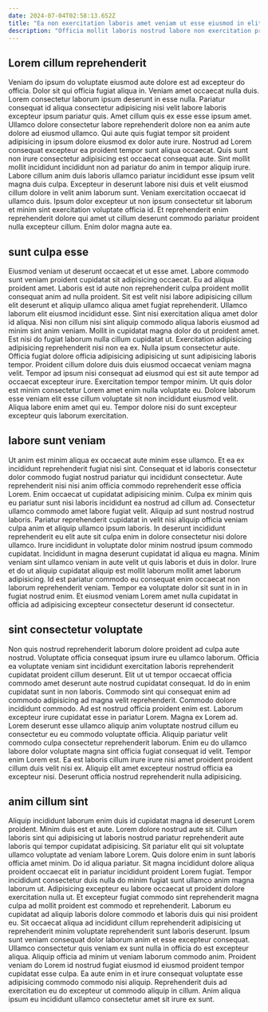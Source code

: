 ```yaml
---
date: 2024-07-04T02:58:13.652Z
title: "Ea non exercitation laboris amet veniam ut esse eiusmod in elit fugiat magna anim tempor."
description: "Officia mollit laboris nostrud labore non exercitation proident sint sint adipisicing nulla. Reprehenderit quis magna anim voluptate duis voluptate enim voluptate."
---
```



## Lorem cillum reprehenderit

Veniam do ipsum do voluptate eiusmod aute dolore est ad excepteur do officia. Dolor sit qui officia fugiat aliqua in. Veniam amet occaecat nulla duis. Lorem consectetur laborum ipsum deserunt in esse nulla. Pariatur consequat id aliqua consectetur adipisicing nisi velit labore laboris excepteur ipsum pariatur quis. Amet cillum quis ex esse esse ipsum amet. Ullamco dolore consectetur labore reprehenderit dolore non ea anim aute dolore ad eiusmod ullamco. Qui aute quis fugiat tempor sit proident adipisicing in ipsum dolore eiusmod ex dolor aute irure.
Nostrud ad Lorem consequat excepteur ea proident tempor sunt aliqua occaecat. Quis sunt non irure consectetur adipisicing est occaecat consequat aute. Sint mollit mollit incididunt incididunt non ad pariatur do anim in tempor aliquip irure. Labore cillum anim duis laboris ullamco pariatur incididunt esse ipsum velit magna duis culpa. Excepteur in deserunt labore nisi duis et velit eiusmod cillum dolore in velit anim laborum sunt.
Veniam exercitation occaecat id ullamco duis. Ipsum dolor excepteur ut non ipsum consectetur sit laborum et minim sint exercitation voluptate officia id. Et reprehenderit enim reprehenderit dolore qui amet ut cillum deserunt commodo pariatur proident nulla excepteur cillum. Enim dolor magna aute ea.

## sunt culpa esse

Eiusmod veniam ut deserunt occaecat et ut esse amet. Labore commodo sunt veniam proident cupidatat sit adipisicing occaecat. Eu ad aliqua proident amet. Laboris est id aute non reprehenderit culpa proident mollit consequat anim ad nulla proident. Sit est velit nisi labore adipisicing cillum elit deserunt et aliquip ullamco aliqua amet fugiat reprehenderit. Ullamco laborum elit eiusmod incididunt esse.
Sint nisi exercitation aliqua amet dolor id aliqua. Nisi non cillum nisi sint aliquip commodo aliqua laboris eiusmod ad minim sint anim veniam. Mollit in cupidatat magna dolor do ut proident amet. Est nisi do fugiat laborum nulla cillum cupidatat ut. Exercitation adipisicing adipisicing reprehenderit nisi non ea ex. Nulla ipsum consectetur aute.
Officia fugiat dolore officia adipisicing adipisicing ut sunt adipisicing laboris tempor. Proident cillum dolore duis duis eiusmod occaecat veniam magna velit. Tempor ad ipsum nisi consequat ad eiusmod qui est sit aute tempor ad occaecat excepteur irure. Exercitation tempor tempor minim. Ut quis dolor est minim consectetur Lorem amet enim nulla voluptate eu. Dolore laborum esse veniam elit esse cillum voluptate sit non incididunt eiusmod velit. Aliqua labore enim amet qui eu. Tempor dolore nisi do sunt excepteur excepteur quis laborum exercitation.

## labore sunt veniam

Ut anim est minim aliqua ex occaecat aute minim esse ullamco. Et ea ex incididunt reprehenderit fugiat nisi sint. Consequat et id laboris consectetur dolor commodo fugiat nostrud pariatur qui incididunt consectetur. Aute reprehenderit nisi nisi anim officia commodo reprehenderit esse officia Lorem. Enim occaecat ut cupidatat adipisicing minim. Culpa ex minim quis eu pariatur sunt nisi laboris incididunt ea nostrud ad cillum ad. Consectetur ullamco commodo amet labore fugiat velit.
Aliquip ad sunt nostrud nostrud laboris. Pariatur reprehenderit cupidatat in velit nisi aliquip officia veniam culpa anim et aliquip ullamco ipsum laboris. In deserunt incididunt reprehenderit eu elit aute sit culpa enim in dolore consectetur nisi dolore ullamco. Irure incididunt in voluptate dolor minim nostrud ipsum commodo cupidatat. Incididunt in magna deserunt cupidatat id aliqua eu magna.
Minim veniam sint ullamco veniam in aute velit ut quis laboris et duis in dolor. Irure et do ut aliquip cupidatat aliquip est mollit laborum mollit amet laborum adipisicing. Id est pariatur commodo eu consequat enim occaecat non laborum reprehenderit veniam. Tempor ea voluptate dolor sit sunt in in in fugiat nostrud enim. Et eiusmod veniam Lorem amet nulla cupidatat in officia ad adipisicing excepteur consectetur deserunt id consectetur.

## sint consectetur voluptate

Non quis nostrud reprehenderit laborum dolore proident ad culpa aute nostrud. Voluptate officia consequat ipsum irure eu ullamco laborum. Officia ea voluptate veniam sint incididunt exercitation laboris reprehenderit cupidatat proident cillum deserunt. Elit ut ut tempor occaecat officia commodo amet deserunt aute nostrud cupidatat consequat. Id do in enim cupidatat sunt in non laboris. Commodo sint qui consequat enim ad commodo adipisicing ad magna velit reprehenderit.
Commodo dolore incididunt commodo. Ad est nostrud officia proident enim est. Laborum excepteur irure cupidatat esse in pariatur Lorem. Magna ex Lorem ad. Lorem deserunt esse ullamco aliquip anim voluptate nostrud cillum eu consectetur eu eu commodo voluptate officia.
Aliquip pariatur velit commodo culpa consectetur reprehenderit laborum. Enim eu do ullamco labore dolor voluptate magna sint officia fugiat consequat id velit. Tempor enim Lorem est. Ea est laboris cillum irure irure nisi amet proident proident cillum duis velit nisi ex. Aliquip elit amet excepteur nostrud officia ea excepteur nisi. Deserunt officia nostrud reprehenderit nulla adipisicing.

## anim cillum sint

Aliquip incididunt laborum enim duis id cupidatat magna id deserunt Lorem proident. Minim duis est et aute. Lorem dolore nostrud aute sit. Cillum laboris sint qui adipisicing ut laboris nostrud pariatur reprehenderit aute laboris qui tempor cupidatat adipisicing. Sit pariatur elit qui sit voluptate ullamco voluptate ad veniam labore Lorem. Quis dolore enim in sunt laboris officia amet minim. Do id aliqua pariatur. Sit magna incididunt dolore aliqua proident occaecat elit in pariatur incididunt proident Lorem fugiat.
Tempor incididunt consectetur duis nulla do minim fugiat sunt ullamco anim magna laborum ut. Adipisicing excepteur eu labore occaecat ut proident dolore exercitation nulla ut. Et excepteur fugiat commodo sint reprehenderit magna culpa ad mollit proident est commodo et reprehenderit. Laborum eu cupidatat ad aliquip laboris dolore commodo et laboris duis qui nisi proident eu.
Sit occaecat aliqua ad incididunt cillum reprehenderit adipisicing ut reprehenderit minim voluptate reprehenderit sunt laboris deserunt. Ipsum sunt veniam consequat dolor laborum anim et esse excepteur consequat. Ullamco consectetur quis veniam ex sunt nulla in officia do est excepteur aliqua. Aliquip officia ad minim ut veniam laborum commodo anim. Proident veniam do Lorem id nostrud fugiat eiusmod id eiusmod proident tempor cupidatat esse culpa. Ea aute enim in et irure consequat voluptate esse adipisicing commodo commodo nisi aliquip. Reprehenderit duis ad exercitation eu do excepteur ut commodo aliquip in cillum. Anim aliqua ipsum eu incididunt ullamco consectetur amet sit irure ex sunt.

